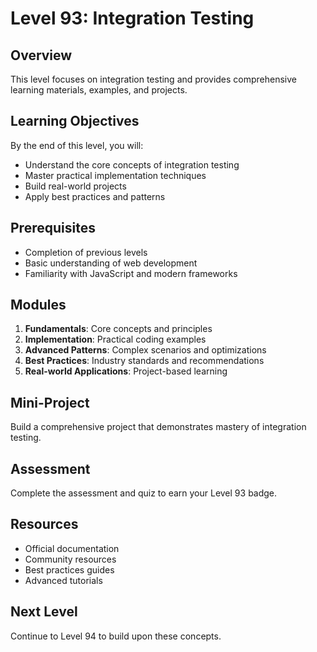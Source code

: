 # Level 93: Integration Testing

## Overview
This level focuses on integration testing and provides comprehensive learning materials, examples, and projects.

## Learning Objectives
By the end of this level, you will:
- Understand the core concepts of integration testing
- Master practical implementation techniques
- Build real-world projects
- Apply best practices and patterns

## Prerequisites
- Completion of previous levels
- Basic understanding of web development
- Familiarity with JavaScript and modern frameworks

## Modules
1. **Fundamentals**: Core concepts and principles
2. **Implementation**: Practical coding examples
3. **Advanced Patterns**: Complex scenarios and optimizations
4. **Best Practices**: Industry standards and recommendations
5. **Real-world Applications**: Project-based learning

## Mini-Project
Build a comprehensive project that demonstrates mastery of integration testing.

## Assessment
Complete the assessment and quiz to earn your Level 93 badge.

## Resources
- Official documentation
- Community resources
- Best practices guides
- Advanced tutorials

## Next Level
Continue to Level 94 to build upon these concepts.
